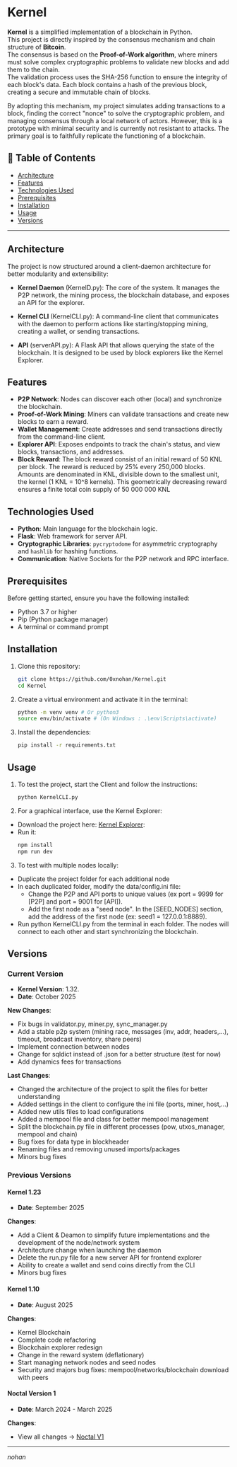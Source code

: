 # Kernel

**Kernel** is a simplified implementation of a blockchain in Python.  
This project is directly inspired by the consensus mechanism and chain structure of **Bitcoin**.  
The consensus is based on the **Proof-of-Work algorithm**, where miners must solve complex cryptographic problems to validate new blocks and add them to the chain.  
The validation process uses the SHA-256 function to ensure the integrity of each block's data. Each block contains a hash of the previous block, creating a secure and immutable chain of blocks.

By adopting this mechanism, my project simulates adding transactions to a block, finding the correct "nonce" to solve the cryptographic problem, and managing consensus through a local network of actors. However, this is a prototype with minimal security and is currently not resistant to attacks. The primary goal is to faithfully replicate the functioning of a blockchain.

## 📝 Table of Contents

- [Architecture](#architecture)
- [Features](#features)
- [Technologies Used](#technologies-used)
- [Prerequisites](#prerequisites)
- [Installation](#installation)
- [Usage](#usage)
- [Versions](#versions)

---
## Architecture

The project is now structured around a client-daemon architecture for better modularity and extensibility:

- **Kernel Daemon** (KernelD.py): The core of the system. It manages the P2P network, the mining process, the blockchain database, and exposes an API for the explorer.

- **Kernel CLI** (KernelCLI.py): A command-line client that communicates with the daemon to perform actions like starting/stopping mining, creating a wallet, or sending transactions.

- **API** (serverAPI.py): A Flask API that allows querying the state of the blockchain. It is designed to be used by block explorers like the Kernel Explorer.

## Features

- **P2P Network**: Nodes can discover each other (local) and synchronize the blockchain.
- **Proof-of-Work Mining**: Miners can validate transactions and create new blocks to earn a reward.
- **Wallet Management**: Create addresses and send transactions directly from the command-line client.
- **Explorer API**: Exposes endpoints to track the chain's status, and view blocks, transactions, and addresses.
- **Block Reward**: The block reward consist of an initial reward of 50 KNL per block. The reward is reduced by 25% every 250,000 blocks.
  Amounts are denominated in KNL, divisible down to the smallest unit, the kernel (1 KNL = 10^8 kernels).
  This geometrically decreasing reward ensures a finite total coin supply of 50 000 000 KNL
  
## Technologies Used

- **Python**: Main language for the blockchain logic.
- **Flask**: Web framework for server API.
- **Cryptographic Libraries**: `pycryptodome` for asymmetric cryptography and `hashlib` for hashing functions.
- **Communication**: Native Sockets for the P2P network and RPC interface.

## Prerequisites

Before getting started, ensure you have the following installed:

- Python 3.7 or higher
- Pip (Python package manager)
- A terminal or command prompt

## Installation

1. Clone this repository:
   ```bash
   git clone https://github.com/0xnohan/Kernel.git
   cd Kernel

2. Create a virtual environment and activate it in the terminal:
   ```bash
   python -m venv venv # Or python3
   source env/bin/activate # (On Windows : .\env\Scripts\activate)

3. Install the dependencies:
   ```bash
   pip install -r requirements.txt

## Usage
    
 1. To test the project, start the Client and follow the instructions:
    ```bash
    python KernelCLI.py

 2. For a graphical interface, use the Kernel Explorer:
  - Download the project here: [Kernel Explorer](https://github.com/0xnohan/KernelExplorer):
  - Run it:
    ```bash
    npm install
    npm run dev

 3. To test with multiple nodes locally:
  - Duplicate the project folder for each additional node
  - In each duplicated folder, modify the data/config.ini file:
    - Change the P2P and API ports to unique values (ex port = 9999 for [P2P] and port = 9001 for [API]).
    - Add the first node as a "seed node". In the [SEED_NODES] section, add the address of the first node (ex: seed1 = 127.0.0.1:8889).
  - Run python KernelCLI.py from the terminal in each folder. The nodes will connect to each other and start synchronizing the blockchain.

## Versions

### Current Version

- **Kernel Version**: 1.32.
- **Date**: October 2025

**New Changes**:
- Fix bugs in validator.py, miner.py, sync_manager.py
- Add a stable p2p system (mining race, messages (inv, addr, headers,...), timeout, broadcast inventory, share peers)
- Implement connection between nodes
- Change for sqldict instead of .json for a better structure (test for now)
- Add dynamics fees for transactions

**Last Changes**:
- Changed the architecture of the project to split the files for better understanding
- Added settings in the client to configure the ini file (ports, miner, host,...)
- Added new utils files to load configurations
- Added a mempool file and class for better mempool management
- Split the blockchain.py file in different processes (pow, utxos_manager, mempool and chain)
- Bug fixes for data type in blockheader
- Renaming files and removing unused imports/packages
- Minors bug fixes

### Previous Versions


#### Kernel 1.23
- **Date**: September 2025

**Changes**:
- Add a Client & Deamon to simplify future implementations and the development of the node/network system
- Architecture change when launching the daemon
- Delete the run.py file for a new server API for frontend explorer
- Ability to create a wallet and send coins directly from the CLI
- Minors bug fixes

#### Kernel 1.10
- **Date**: August 2025

**Changes**:
- Kernel Blockchain
- Complete code refactoring
- Blockchain explorer redesign
- Change in the reward system (deflationary)
- Start managing network nodes and seed nodes
- Security and majors bug fixes: mempool/networks/blockchain download with peers


#### Noctal Version 1 
- **Date**: March 2024 - March 2025

**Changes**:

- View all changes -> [Noctal V1](https://github.com/0xnohan/Noctal)

---

*nohan*
